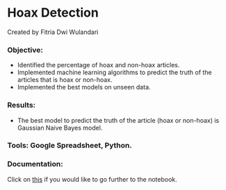 # Hoax Detection

Created by Fitria Dwi Wulandari

### **Objective**: 
  - Identified the percentage of hoax and non-hoax articles.
  - Implemented machine learning algorithms to predict the truth of the articles that is hoax or non-hoax.
  - Implemented the best models on unseen data.

### **Results**: 
   - The best model to predict the truth of the article (hoax or non-hoax) is Gaussian Naive Bayes model.

### **Tools**: Google Spreadsheet, Python.

### **Documentation**: 
Click on [this](https://github.com/fitria-dwi/Hoax-Detection/blob/main/Hoax%20Detection.ipynb) if you would like to go further to the notebook.
